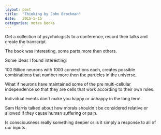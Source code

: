 ```yaml
---
layout: post
title:  "Thinking by John Brockman"
date:   2015-5-15
categories: notes books
---
```


Get a collection of psychologists to a conference, record their talks and create the transcript.

The book was interesting, some parts more then others.

Some ideas I found interesting:

100 Billion neurons with 1000 connections each, creates possible combinations that number more then the particles in the universe.

What if neurons have maintained some of the pre multi-cellular independence so that they are cells that work according to their own rules.

Individual events don't make you happy or unhappy in the long term. 

Sam Harris talked about how morals shouldn't be considered relative or allowed if they cause human suffering or pain.

Is consciousness really something deeper or is it simply a response to all of our inputs.